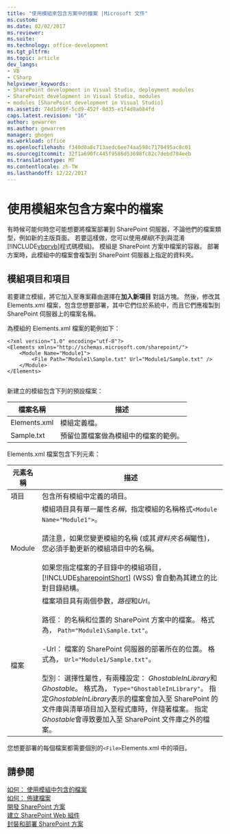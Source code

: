```yaml
---
title: "使用模組來包含方案中的檔案 |Microsoft 文件"
ms.custom: 
ms.date: 02/02/2017
ms.reviewer: 
ms.suite: 
ms.technology: office-development
ms.tgt_pltfrm: 
ms.topic: article
dev_langs:
- VB
- CSharp
helpviewer_keywords:
- SharePoint development in Visual Studio, deployment modules
- SharePoint development in Visual Studio, modules
- modules [SharePoint development in Visual Studio]
ms.assetid: 74d1d69f-5cd9-452f-8d35-e1f4d8a084fd
caps.latest.revision: "16"
author: gewarren
ms.author: gewarren
manager: ghogen
ms.workload: office
ms.openlocfilehash: f340d0a8c713aedc6ee74aa598c7170495ac8c01
ms.sourcegitcommit: 32f1a690fc445f9586d53698fc82c7debd784eeb
ms.translationtype: MT
ms.contentlocale: zh-TW
ms.lasthandoff: 12/22/2017
---
```

# <a name="using-modules-to-include-files-in-the-solution"></a>使用模組來包含方案中的檔案
  有時候可能何時您可能想要將檔案部署到 SharePoint 伺服器，不論他們的檔案類型，例如新的主版頁面。 若要這樣做，您可以使用*模組*(不到與混淆[!INCLUDE[vbprvb](../sharepoint/includes/vbprvb-md.md)]程式碼模組)。 模組是 SharePoint 方案中檔案的容器。 部署方案時，此模組中的檔案會複製到 SharePoint 伺服器上指定的資料夾。  
  
## <a name="module-items-and-elements"></a>模組項目和項目  
 若要建立模組，將它加入至專案藉由選擇在**加入新項目** 對話方塊。 然後，修改其 Elements.xml 檔案，包含您想要部署，其中它們位於系統中，而且它們應複製到 SharePoint 伺服器上的檔案名稱。  
  
 為模組的 Elements.xml 檔案的範例如下：  
  
```  
<?xml version="1.0" encoding="utf-8"?>  
<Elements xmlns="http://schemas.microsoft.com/sharepoint/">  
    <Module Name="Module1">  
        <File Path="Module1\Sample.txt" Url="Module1/Sample.txt" />  
    </Module>  
</Elements>  
  
```  
  
 新建立的模組包含下列的預設檔案：  
  
|檔案名稱|描述|  
|---------------|-----------------|  
|Elements.xml|模組定義檔。|  
|Sample.txt|預留位置檔案做為模組中的檔案的範例。|  
  
 Elements.xml 檔案包含下列元素：  
  
|元素名稱|描述|  
|------------------|-----------------|  
|項目|包含所有模組中定義的項目。|  
|Module|模組項目具有單一屬性*名稱*，指定模組的名稱格式`<Module Name="Module1">`。<br /><br /> 請注意，如果您變更模組的名稱 (或其*資料夾名稱*屬性)，您必須手動更新的模組項目中的名稱。<br /><br /> 如果您指定檔案的子目錄中的模組項目， [!INCLUDE[sharepointShort](../sharepoint/includes/sharepointshort-md.md)] (WSS) 會自動為其建立的比對目錄結構。|  
|檔案|檔案項目具有兩個參數，*路徑*和*Url*。<br /><br /> 路徑： 的名稱和位置的 SharePoint 方案中的檔案。 格式為， `Path="Module1\Sample.txt"`。<br /><br /> -Url： 檔案的 SharePoint 伺服器的部署所在的位置。 格式為， `Url="Module1/Sample.txt"`。<br /><br /> 型別： 選擇性屬性，有兩種設定： *GhostableInLibrary*和*Ghostable*。 格式為， `Type="GhostableInLibrary"`。 指定*GhostableInLibrary*表示的檔案會加入至 SharePoint 的文件庫與清單項目加入至程式庫時，伴隨著檔案。 指定*Ghostable*會導致要加入至 SharePoint 文件庫之外的檔案。|  
  
 您想要部署的每個檔案都需要個別的`<File>`Elements.xml 中的項目。  
  
## <a name="see-also"></a>請參閱  
 [如何： 使用模組中包含的檔案](../sharepoint/how-to-include-files-by-using-a-module.md)   
 [如何： 佈建檔案](http://go.microsoft.com/fwlink/?LinkID=144271)   
 [開發 SharePoint 方案](../sharepoint/developing-sharepoint-solutions.md)   
 [建立 SharePoint Web 組件](../sharepoint/creating-web-parts-for-sharepoint.md)   
 [封裝和部署 SharePoint 方案](../sharepoint/packaging-and-deploying-sharepoint-solutions.md)  
  
  